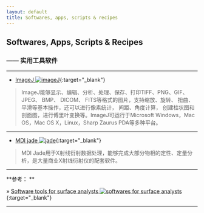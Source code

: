 ```yaml
---
layout: default
title: Softwares, apps, scripts & recipes
---
```

## Softwares, Apps, Scripts & Recipes

### —— 实用工具软件

***

- [ImageJ  ![imageJ][i1]](http://rsb.info.nih.gov/ij/index.html "Image processing and analysis"){:target="_blank"}

> ImageJ能够显示、编辑、分析、处理、保存、打印TIFF、PNG、GIF、 JPEG、 BMP、 DICOM、 FITS等格式的图片，支持缩放、旋转、 扭曲、平滑等基本操作，还可以进行像素统计， 间距、角度计算， 创建柱状图和剖面图，进行傅里叶变换等。ImageJ可运行于Microsoft Windows，Mac OS，Mac OS X，Linux，Sharp Zaurus PDA等多种平台。

***

- [MDI jade  ![jade][i1]](http://www.materialsdata.com/ "Industry standard for XRD processing"){:target="_blank"}

> MDI Jade用于X射线衍射数据处理，能够完成大部分物相的定性、定量分析，是大量商业X射线衍射仪的配套软件。

***

**参考： **
 
&raquo; [Software tools for surface analysts  ![softwares for surface analysts][i1]](http://www.uksaf.org/software.html "software tools for the modelling, analysis and visualisation of surface science data"){:target="_blank"}

***

[i1]:{{site.baseurl}}images/ext.png